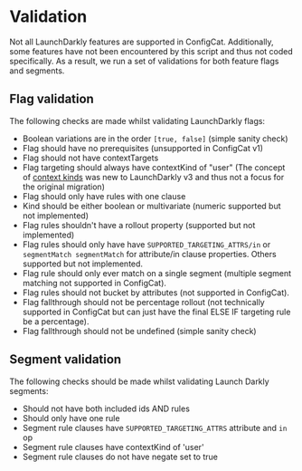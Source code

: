 # Validation

Not all LaunchDarkly features are supported in ConfigCat. Additionally, some
features have not been encountered by this script and thus not coded specifically.
As a result, we run a set of validations for both feature flags and segments.

## Flag validation

The following checks are made whilst validating LaunchDarkly flags:

- Boolean variations are in the order `[true, false]` (simple sanity check)
- Flag should have no prerequisites (unsupported in ConfigCat v1)
- Flag should not have contextTargets
- Flag targeting should always have contextKind of "user" (The concept of [context kinds](https://docs.launchdarkly.com/home/contexts/context-kinds) was new to LaunchDarkly v3 and thus not a focus for the original migration)
- Flag should only have rules with one clause
- Kind should be either boolean or multivariate (numeric supported but not implemented)
- Flag rules shouldn't have a rollout property (supported but not implemented)
- Flag rules should only have have `SUPPORTED_TARGETING_ATTRS/in` or `segmentMatch segmentMatch` for attribute/in clause properties. Others supported but not implemented.
- Flag rule should only ever match on a single segment (multiple segment matching not supported in ConfigCat).
- Flag rules should not bucket by attributes (not supported in ConfigCat).
- Flag fallthrough should not be percentage rollout (not technically supported in ConfigCat but can just have the final ELSE IF targeting rule be a percentage).
- Flag fallthrough should not be undefined (simple sanity check)

## Segment validation

The following checks should be made whilst validating Launch Darkly segments:

- Should not have both included ids AND rules
- Should only have one rule
- Segment rule clauses have `SUPPORTED_TARGETING_ATTRS` attribute and `in` op
- Segment rule clauses have contextKind of 'user'
- Segment rule clauses do not have negate set to true
